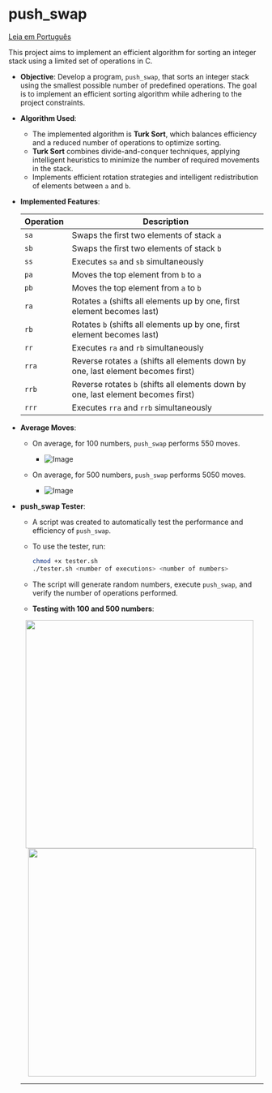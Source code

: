 # push_swap

[Leia em Português](README.pt.md)

This project aims to implement an efficient algorithm for sorting an integer stack using a limited set of operations in C.

- **Objective**: Develop a program, `push_swap`, that sorts an integer stack using the smallest possible number of predefined operations. The goal is to implement an efficient sorting algorithm while adhering to the project constraints.

- **Algorithm Used**:
  - The implemented algorithm is **Turk Sort**, which balances efficiency and a reduced number of operations to optimize sorting.
  - **Turk Sort** combines divide-and-conquer techniques, applying intelligent heuristics to minimize the number of required movements in the stack.
  - Implements efficient rotation strategies and intelligent redistribution of elements between `a` and `b`.
  
- **Implemented Features**:  

  | Operation  | Description |
  |------------|--------------------------------------------------------------------------------|
  | `sa`       | Swaps the first two elements of stack `a`                                     |
  | `sb`       | Swaps the first two elements of stack `b`                                     |
  | `ss`       | Executes `sa` and `sb` simultaneously                                        |
  | `pa`       | Moves the top element from `b` to `a`                                        |
  | `pb`       | Moves the top element from `a` to `b`                                        |
  | `ra`       | Rotates `a` (shifts all elements up by one, first element becomes last)      |
  | `rb`       | Rotates `b` (shifts all elements up by one, first element becomes last)      |
  | `rr`       | Executes `ra` and `rb` simultaneously                                       |
  | `rra`      | Reverse rotates `a` (shifts all elements down by one, last element becomes first) |
  | `rrb`      | Reverse rotates `b` (shifts all elements down by one, last element becomes first) |
  | `rrr`      | Executes `rra` and `rrb` simultaneously                                    |


- **Average Moves**:
  - On average, for 100 numbers, `push_swap` performs 550 moves.
    
    - ![Image](https://github.com/user-attachments/assets/14661d9d-c02a-4f53-8264-b6595f4f4bf1)
  
  - On average, for 500 numbers, `push_swap` performs 5050 moves.
 
    - ![Image](https://github.com/user-attachments/assets/a0012241-d929-46ca-8581-4f85573a1d52)

- **push_swap Tester**:
  - A script was created to automatically test the performance and efficiency of `push_swap`.
  - To use the tester, run:
    ```bash
    chmod +x tester.sh
    ./tester.sh <number of executions> <number of numbers>
    ```
  - The script will generate random numbers, execute `push_swap`, and verify the number of operations performed.
 
  - **Testing with 100 and 500 numbers**:
 
  <p align="center">
    <img src="https://github.com/user-attachments/assets/46986d4a-0322-4f2f-b2dd-ac8f7bbd9f07" style="height: 450px; width: auto; margin-right: 10px;" />
    <img src="https://github.com/user-attachments/assets/92f6ba78-9b1d-4f93-8425-52f5725d75ac" style="height: 450px; width: auto;" />
  </p>

  ---
  
